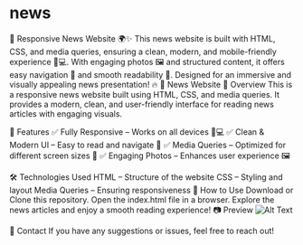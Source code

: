 # news
📰 Responsive News Website 🌍✨ This news website is built with HTML, CSS, and media queries, ensuring a clean, modern, and mobile-friendly experience 📱💻. With engaging photos 🖼️ and structured content, it offers easy navigation 🚀 and smooth readability 📖. Designed for an immersive and visually appealing news presentation! 🔥
📰 News Website
📌 Overview
This is a responsive news website built using HTML, CSS, and media queries. It provides a modern, clean, and user-friendly interface for reading news articles with engaging visuals.

🎯 Features
✅ Fully Responsive – Works on all devices 📱💻
✅ Clean & Modern UI – Easy to read and navigate 📖
✅ Media Queries – Optimized for different screen sizes 🔄
✅ Engaging Photos – Enhances user experience 🖼️

🛠️ Technologies Used
HTML – Structure of the website
CSS – Styling and layout
Media Queries – Ensuring responsiveness
🚀 How to Use
Download or Clone this repository.
Open the index.html file in a browser.
Explore the news articles and enjoy a smooth reading experience!
📷 Preview
![Alt Text](image.jpg)

📩 Contact
If you have any suggestions or issues, feel free to reach out!
